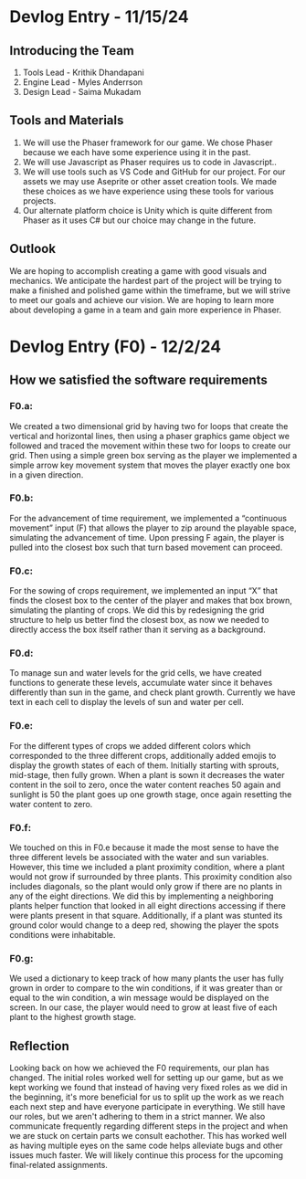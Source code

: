 # Devlog Entry - 11/15/24

## Introducing the Team
1. Tools Lead - Krithik Dhandapani
2. Engine Lead - Myles Anderrson
3. Design Lead - Saima Mukadam

## Tools and Materials
1. We will use the Phaser framework for our game. We chose Phaser because we each have some experience using it in the past.
2. We will use Javascript as Phaser requires us to code in Javascript..
3. We will use tools such as VS Code and GitHub for our project. For our assets we may use Aseprite or other asset creation tools. We made these choices as we have experience using these tools for various projects.
4. Our alternate platform choice is Unity which is quite different from Phaser as it uses C# but our choice may change in the future.

## Outlook
We are hoping to accomplish creating a game with good visuals and mechanics. We anticipate the hardest part of the project will be trying to make a finished and polished game within the timeframe, but we will strive to meet our goals and achieve our vision. We are hoping to learn more about developing a game in a team and gain more experience in Phaser.

# Devlog Entry (F0) - 12/2/24

## How we satisfied the software requirements
### F0.a:
We created a two dimensional grid by having two for loops that create the vertical and horizontal lines, then using a phaser graphics game object we followed and traced the movement within these two for loops to create our grid. Then using a simple green box serving as the player we implemented a simple arrow key movement system that moves the player exactly one box in a given direction.
### F0.b:
For the advancement of time requirement, we implemented a “continuous movement” input (F) that allows the player to zip around the playable space, simulating the advancement of time. Upon pressing F again, the player is pulled into the closest box such that turn based movement can proceed.
### F0.c:
For the sowing of crops requirement, we implemented an input “X” that finds the closest box to the center of the player and makes that box brown, simulating the planting of crops. We did this by redesigning the grid structure to help us better find the closest box, as now we needed to directly access the box itself rather than it serving as a background.
### F0.d:
To manage sun and water levels for the grid cells, we have created functions to generate these levels, accumulate water since it behaves differently than sun in the game, and check plant growth. Currently we have text in each cell to display the levels of sun and water per cell.
### F0.e:
For the different types of crops we added different colors which corresponded to the three different crops, additionally added emojis to display the growth states of each of them. Initially starting with sprouts, mid-stage, then fully grown. When a plant is sown it decreases the water content in the soil to zero, once the water content reaches 50 again and sunlight is 50 the plant goes up one growth stage, once again resetting the water content to zero. 
### F0.f:
We touched on this in F0.e because it made the most sense to have the three different levels be associated with the water and sun variables. However, this time we included a plant proximity condition, where a plant would not grow if surrounded by three plants. This proximity condition also includes diagonals, so the plant would only grow if there are no plants in any of the eight directions. We did this by implementing a neighboring plants helper function that looked in all eight directions accessing if there were plants present in that square. Additionally, if a plant was stunted its ground color would change to a deep red, showing the player the spots conditions were inhabitable. 
### F0.g:
We used a dictionary to keep track of how many plants the user has fully grown in order to compare to the win conditions, if it was greater than or equal to the win condition, a win message would be displayed on the screen. In our case, the player would need to grow at least five of each plant to the highest growth stage.
## Reflection
Looking back on how we achieved the F0 requirements, our plan has changed. The initial roles worked well for setting up our game, but as we kept working we found that instead of having very fixed roles as we did in the beginning, it's more beneficial for us to split up the work as we reach each next step and have everyone participate in everything. We still have our roles, but we aren't adhering to them in a strict manner. We also communicate frequently regarding different steps in the project and when we are stuck on certain parts we consult eachother. This has worked well as having multiple eyes on the same code helps alleviate bugs and other issues much faster. We will likely continue this process for the upcoming final-related assignments.
